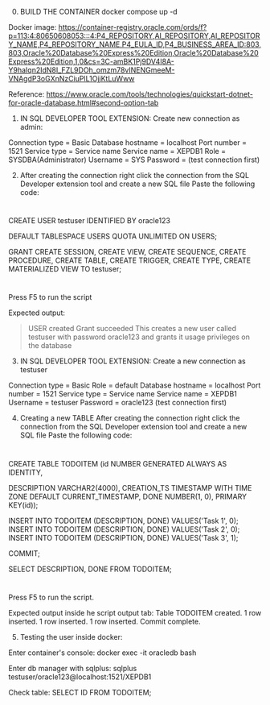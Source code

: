 0. BUILD THE CONTAINER
docker compose up -d

Docker image:
https://container-registry.oracle.com/ords/f?p=113:4:80650608053:::4:P4_REPOSITORY,AI_REPOSITORY,AI_REPOSITORY_NAME,P4_REPOSITORY_NAME,P4_EULA_ID,P4_BUSINESS_AREA_ID:803,803,Oracle%20Database%20Express%20Edition,Oracle%20Database%20Express%20Edition,1,0&cs=3C-amBK1Pj9DV4I8A-Y9haIqn2IdN8I_FZL9DOh_omzm78vINENGmeeM-VNAgdP3oGXnNzCiuPlL1OjjKtLuWww

Reference:
https://www.oracle.com/tools/technologies/quickstart-dotnet-for-oracle-database.html#second-option-tab

1. IN SQL DEVELOPER TOOL EXTENSION:
Create new connection as admin:

Connection type = Basic
Database hostname = localhost
Port number = 1521
Service type = Service name
Service name = XEPDB1
Role = SYSDBA(Administrator)
Username = SYS
Password = <same as the one used in docker command>
(test connection first)


2. After creating the connection right click the connection from the SQL Developer extension tool and create a new SQL file
Paste the following code:
#
CREATE USER testuser IDENTIFIED BY oracle123

   DEFAULT TABLESPACE USERS QUOTA UNLIMITED ON USERS;

GRANT CREATE SESSION, CREATE VIEW, CREATE SEQUENCE,
   CREATE PROCEDURE, CREATE TABLE, CREATE TRIGGER,
     CREATE TYPE, CREATE MATERIALIZED VIEW TO testuser;
#
Press F5 to run the script

Expected output:
> USER created
> Grant succeeded
This creates a new user called testuser with password oracle123 and grants it usage privileges on the database


3. IN SQL DEVELOPER TOOL EXTENSION:
Create a new connection as testuser

Connection type = Basic
Role = default
Database hostname = localhost
Port number = 1521
Service type = Service name
Service name = XEPDB1
Username = testuser
Password = oracle123
(test connection first)


4. Creating a new TABLE
After creating the connection right click the connection from the SQL Developer extension tool and create a new SQL file
Paste the following code:
#
CREATE TABLE TODOITEM (id NUMBER GENERATED ALWAYS AS IDENTITY,

  DESCRIPTION VARCHAR2(4000), CREATION_TS TIMESTAMP WITH TIME ZONE
    DEFAULT CURRENT_TIMESTAMP, DONE NUMBER(1, 0), PRIMARY KEY(id));

INSERT INTO TODOITEM (DESCRIPTION, DONE) VALUES('Task 1', 0);
INSERT INTO TODOITEM (DESCRIPTION, DONE) VALUES('Task 2', 0);
INSERT INTO TODOITEM (DESCRIPTION, DONE) VALUES('Task 3', 1);

COMMIT;

SELECT DESCRIPTION, DONE FROM TODOITEM;
#

Press F5 to run the script.

Expected output inside he script output tab:
Table TODOITEM created.
1 row inserted.
1 row inserted.
1 row inserted.
Commit complete.


5. Testing the user inside docker:

Enter container's console:
docker exec -it oracledb bash

Enter db manager with sqlplus:
sqlplus testuser/oracle123@localhost:1521/XEPDB1

Check table:
SELECT ID FROM TODOITEM;